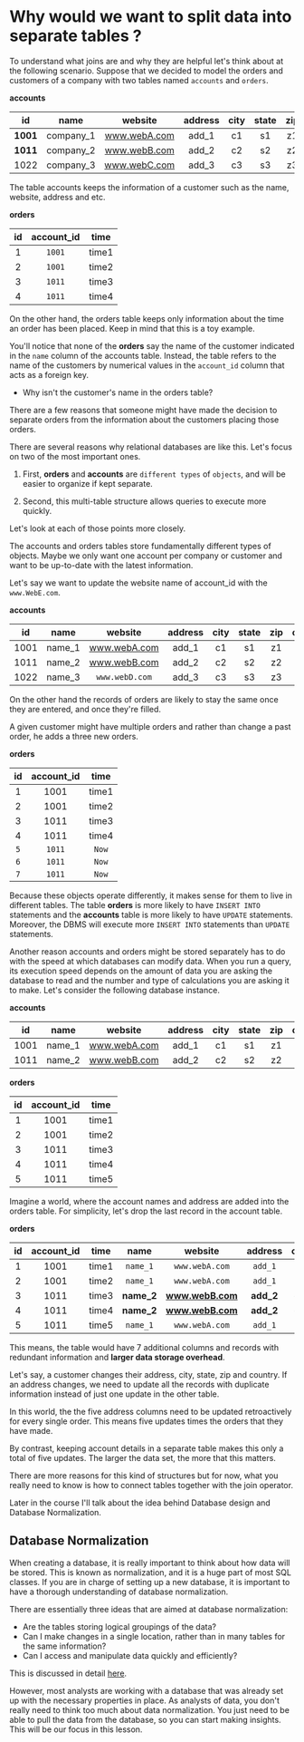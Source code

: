 # Why would we want to split data into separate tables ?

To understand what joins are and why they are helpful let's think about at the following scenario. Suppose that we decided to model the orders and customers of a company with two tables named `accounts` and `orders`.

**accounts**

|id|name       |website     |address|city|state|zip|country|
|:--:|:-------:|:----------:|:-----:|:--:|:---:|:--:|:----:|
|**1001**|company_1|www.webA.com|add_1  |c1|s1|z1|c1|
|**1011**|company_2|www.webB.com|add_2  |c2|s2|z2|c2|
|1022|company_3|www.webC.com|add_3  |c3|s3|z3|c3|

The table accounts keeps the information of a customer such as the name, website, address and etc.

**orders**

|id  | account_id| time|
|:--:|:---------:|:---:|
|1|`1001`|time1|
|2|`1001`|time2|
|3|`1011`|time3|
|4|`1011`|time4|

On the other hand, the orders table keeps only information about the time an order has been placed. Keep in mind that this is a toy example.

You'll notice that none of the **orders** say the name of the customer indicated in the `name` column of the accounts table. Instead, the table refers to the name of the customers by numerical values in the `account_id` column that acts as a foreign key.

- Why isn't the customer's name in the orders table?

There are a few reasons that someone might have made the decision to separate orders from the information about the customers placing those orders.

There are several reasons why relational databases are like this. Let's focus on two of the most important ones.

1. First, **orders** and **accounts** are `different types` of `objects`, and will be easier to organize if kept separate.

2. Second, this multi-table structure allows queries to execute more quickly.

Let's look at each of those points more closely.

The accounts and orders tables store fundamentally different types of objects. Maybe we only want one account per company or customer and want to be up-to-date with the latest information.

Let's say we want to update the website name of account_id with the `www.WebE.com`.

**accounts**

|id|name       |website     |address|city|state|zip|country|
|:--:|:-------:|:----------:|:-----:|:--:|:---:|:--:|:----:|
|1001|name_1|www.webA.com|add_1  |c1|s1|z1|c1|
|1011|name_2|www.webB.com|add_2  |c2|s2|z2|c2|
|1022|name_3|`www.webD.com`|add_3  |c3|s3|z3|c3|

On the other hand the records of orders are likely to stay the same once they are entered, and once they're filled.

A given customer might have multiple orders and rather than change a past order, he adds a three new orders.

**orders**

|id  | account_id| time|
|:--:|:---------:|:---:|
|1|1001|time1|
|2|1001|time2|
|3|1011|time3|
|4|1011|time4|
|`5`|`1011`|`Now`|
|`6`|`1011`|`Now`|
|`7`|`1011`|`Now`|

Because these objects operate differently, it makes sense for them to live in different tables. The table **orders** is more likely to have `INSERT INTO` statements and the **accounts** table is more likely to have `UPDATE` statements. Moreover, the DBMS will execute more `INSERT INTO` statements than `UPDATE` statements.


Another reason accounts and orders might be stored separately has to do with the speed at which databases can modify data. When you run a query, its execution speed depends on the amount of data you are asking the database to read and the number and type of calculations you are asking it to make. Let's consider the following database instance.

**accounts**

|id|name       |website     |address|city|state|zip|country|
|:--:|:-------:|:----------:|:-----:|:--:|:---:|:--:|:----:|
|1001|name_1|www.webA.com|add_1  |c1|s1|z1|c1|
|1011|name_2|www.webB.com|add_2  |c2|s2|z2|c2|


**orders**

|id  | account_id| time|
|:--:|:---------:|:---:|
|1|1001|time1|
|2|1001|time2|
|3|1011|time3|
|4|1011|time4|
|5|1011|time5|

Imagine a world, where the account names and address are added into the orders table.
For simplicity, let's drop the last record in  the account table.

**orders**

|id  | account_id| time|name       |website     |address|city|state|zip|country|
|:--:|:---------:|:---:|:-------:|:----------:|:-----:|:--:|:---:|:--:|:----:|
|1|1001|time1|`name_1`|`www.webA.com`|`add_1`  |`c1`|`s1`|`z1`|`c1`|
|2|1001|time2|`name_1`|`www.webA.com`|`add_1`  |`c1`|`s1`|`z1`|`c1`|
|3|1011|time3|**name_2**|**www.webB.com**|**add_2**  |**c2**|**s2**|**z2**|**c2**|
|4|1011|time4|**name_2**|**www.webB.com**|**add_2**|**c2**|**s2**|**z2**|**c2**|
|5|1011|time5|`name_1`|`www.webA.com`|`add_1`  |`c1`|`s1`|`z1`|`c1`|


This means, the table would have 7 additional columns and records with redundant information and **larger data storage overhead**.

Let's say, a customer changes their address, city, state, zip and country. If an address changes, we need to update all the records with duplicate information instead of just one update in the other table.

In this world, the the five address columns need to be updated retroactively for every single order. This means five updates times the orders that they have made.

By contrast, keeping account details in a separate table makes this only a total of five updates. The larger the data set, the more that this matters.

There are more reasons for this kind of structures but for now, what you really need to know is how to connect tables together with the join operator.

Later in the course I'll talk about the idea behind Database design and Database Normalization.

## Database Normalization

When creating a database, it is really important to think about how data will be stored. This is known as normalization, and it is a huge part of most SQL classes. If you are in charge of setting up a new database, it is important to have a thorough understanding of database normalization.

There are essentially three ideas that are aimed at database normalization:

- Are the tables storing logical groupings of the data?
- Can I make changes in a single location, rather than in many tables for the same information?
- Can I access and manipulate data quickly and efficiently?

This is discussed in detail [here](https://www.itprotoday.com/sql-server/sql-design-why-you-need-database-normalization).

However, most analysts are working with a database that was already set up with the necessary properties in place. As analysts of data, you don't really need to think too much about data normalization. You just need to be able to pull the data from the database, so you can start making insights. This will be our focus in this lesson.
